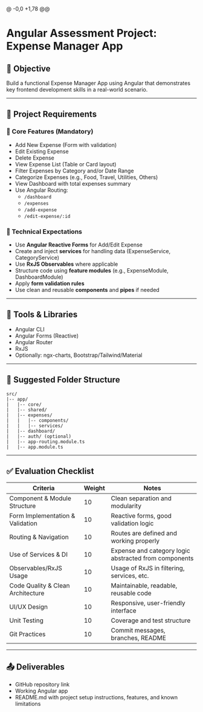 @ -0,0 +1,78 @@
# Angular Assessment Project: Expense Manager App

## 🎯 Objective
Build a functional Expense Manager App using Angular that demonstrates key frontend development skills in a real-world scenario.

---

## 📌 Project Requirements

### 🔸 Core Features (Mandatory)
- Add New Expense (Form with validation)
- Edit Existing Expense
- Delete Expense
- View Expense List (Table or Card layout)
- Filter Expenses by Category and/or Date Range
- Categorize Expenses (e.g., Food, Travel, Utilities, Others)
- View Dashboard with total expenses summary
- Use Angular Routing:
  - `/dashboard`
  - `/expenses`
  - `/add-expense`
  - `/edit-expense/:id`

### 🔸 Technical Expectations
- Use **Angular Reactive Forms** for Add/Edit Expense
- Create and inject **services** for handling data (ExpenseService, CategoryService)
- Use **RxJS Observables** where applicable
- Structure code using **feature modules** (e.g., ExpenseModule, DashboardModule)
- Apply **form validation rules**
- Use clean and reusable **components** and **pipes** if needed

---

## 🧰 Tools & Libraries
- Angular CLI
- Angular Forms (Reactive)
- Angular Router
- RxJS
- Optionally: ngx-charts, Bootstrap/Tailwind/Material

---

## 📁 Suggested Folder Structure
```
src/
|-- app/
|   |-- core/
|   |-- shared/
|   |-- expenses/
|   |   |-- components/
|   |   |-- services/
|   |-- dashboard/
|   |-- auth/ (optional)
|   |-- app-routing.module.ts
|   |-- app.module.ts
```

---

## ✅ Evaluation Checklist
| Criteria                          | Weight | Notes                                                 |
| --------------------------------- | ------ | ----------------------------------------------------- |
| Component & Module Structure      | 10     | Clean separation and modularity                       |
| Form Implementation & Validation  | 10     | Reactive forms, good validation logic                 |
| Routing & Navigation              | 10     | Routes are defined and working properly               |
| Use of Services & DI              | 10     | Expense and category logic abstracted from components |
| Observables/RxJS Usage            | 10     | Usage of RxJS in filtering, services, etc.            |
| Code Quality & Clean Architecture | 10     | Maintainable, readable, reusable code                 |
| UI/UX Design                      | 10     | Responsive, user-friendly interface                   |
| Unit Testing                      | 10     | Coverage and test structure                           |
| Git Practices                     | 10     | Commit messages, branches, README                     |

---

## 📤 Deliverables
- GitHub repository link
- Working Angular app
- README.md with project setup instructions, features, and known limitations